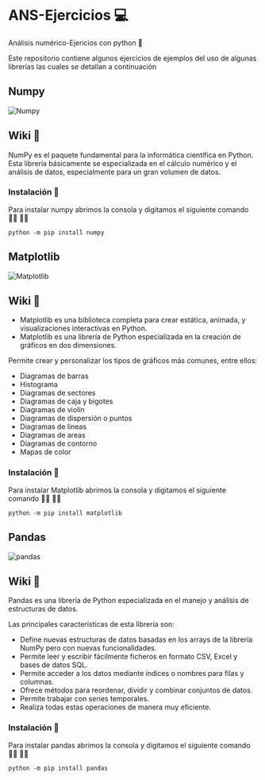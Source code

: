 # ANS-Ejercicios :computer:
Análisis numérico-Ejericios con python :snake: 

Este repositorio contiene algunos ejercicios de ejemplos del uso de algunas librerías las cuales se detallan a continuación 

## Numpy
![Numpy](https://github.com/JohnArbaiza1/ANS-Ejercicios/assets/102486877/7fcb2316-1597-4b73-b8ab-6a6daac01c7c)

## Wiki :open_book:
NumPy es el paquete fundamental para la informática científica en Python. Esta librería básicamente se especializada en el cálculo numérico y el análisis de datos, especialmente para un gran volumen de datos.

### Instalación 🔧
Para instalar numpy abrimos la consola y digitamos el siguiente comando :man_technologist: :woman_technologist:
```
python -m pip install numpy
```

## Matplotlib
![Matplotlib](https://github.com/JohnArbaiza1/ANS-Ejercicios/assets/102486877/6c878e90-64fd-4a33-beb8-b5e68e3a4ec1)

## Wiki :open_book:
* Matplotlib es una biblioteca completa para crear estática, animada, y visualizaciones interactivas en Python. 
* Matplotlib es una librería de Python especializada en la creación de gráficos en dos dimensiones.

Permite crear y personalizar los tipos de gráficos más comunes, entre ellos:
* Diagramas de barras
* Histograma
* Diagramas de sectores
* Diagramas de caja y bigotes
* Diagramas de violín
* Diagramas de dispersión o puntos
* Diagramas de lineas
* Diagramas de areas
* Diagramas de contorno
* Mapas de color

### Instalación 🔧
Para instalar Matplotlib abrimos la consola y digitamos el siguiente comando :man_technologist: :woman_technologist:
```
python -m pip install matplotlib
```

## Pandas
![pandas](https://github.com/JohnArbaiza1/ANS-Ejercicios/assets/102486877/70f9679a-a38e-4c6f-891b-d464f46389d1)

## Wiki :open_book:
Pandas es una librería de Python especializada en el manejo y análisis de estructuras de datos.

Las principales características de esta librería son:
* Define nuevas estructuras de datos basadas en los arrays de la librería NumPy pero con nuevas funcionalidades.
* Permite leer y escribir fácilmente ficheros en formato CSV, Excel y bases de datos SQL.
* Permite acceder a los datos mediante índices o nombres para filas y columnas.
* Ofrece métodos para reordenar, dividir y combinar conjuntos de datos.
* Permite trabajar con series temporales.
* Realiza todas estas operaciones de manera muy eficiente.

### Instalación 🔧
Para instalar pandas abrimos la consola y digitamos el siguiente comando :man_technologist: :woman_technologist:
```
python -m pip install pandas
```
